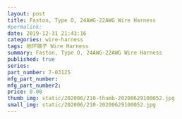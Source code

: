 ```yaml
---
layout: post
title: Faston, Type O, 24AWG-22AWG Wire Harness
#permalink: 
date: 2019-12-31 21:43:16
categories: wire-harness
tags: 地环端子 Wire Harness
summary: Faston, Type O, 24AWG-22AWG Wire Harness
published: true 
series: 
part_number: 7-03125
mfg_part_number: 
mfg_part_number2: 
price: 0.00
thumb_img: static/202006/210-thumb-20200629100052.jpg
small_img: static/202006/210-20200629100052.jpg
---
```



